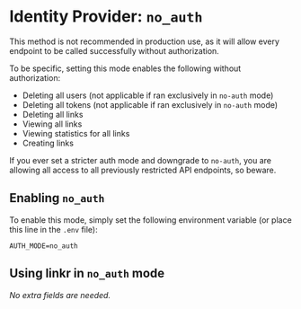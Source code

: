 # Identity Provider: `no_auth`

This method is not recommended in production use, as it will allow every endpoint
to be called successfully without authorization.

To be specific, setting this mode enables the following without authorization:
  - Deleting all users (not applicable if ran exclusively in `no-auth` mode)
  - Deleting all tokens (not applicable if ran exclusively in `no-auth` mode)
  - Deleting all links
  - Viewing all links
  - Viewing statistics for all links
  - Creating links

If you ever set a stricter auth mode and downgrade to `no-auth`, you are allowing
all access to all previously restricted API endpoints, so beware.

## Enabling `no_auth`

To enable this mode, simply set the following environment variable (or place this
line in the `.env` file):

```
AUTH_MODE=no_auth
```

## Using linkr in `no_auth` mode

*No extra fields are needed.*